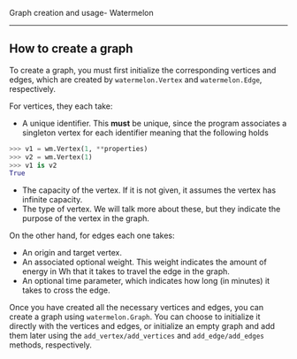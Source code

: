 Graph creation and usage- Watermelon

---

## How to create a graph
To create a graph, you must first initialize the corresponding vertices and edges, which are created by `watermelon.Vertex` and `watermelon.Edge`, respectively.

For vertices, they each take:

- A unique identifier. This **must** be unique, since the program associates a singleton vertex for each identifier meaning that the following holds
```python
>>> v1 = wm.Vertex(1, **properties)
>>> v2 = wm.Vertex(1)
>>> v1 is v2
True
```
- The capacity of the vertex. If it is not given, it assumes the vertex has infinite capacity.
- The type of vertex. We will talk more about these, but they indicate the purpose of the vertex in the graph.

On the other hand, for edges each one takes:

- An origin and target vertex.
- An associated optional weight. This weight indicates the amount of energy in Wh that it takes to travel the edge in the graph.
- An optional time parameter, which indicates how long (in minutes) it takes to cross the edge.

Once you have created all the necessary vertices and edges, you can create a graph using `watermelon.Graph`. You can choose to initialize it directly with the vertices and edges, or initialize an empty graph and add them later using the `add_vertex/add_vertices` and `add_edge/add_edges` methods, respectively.
